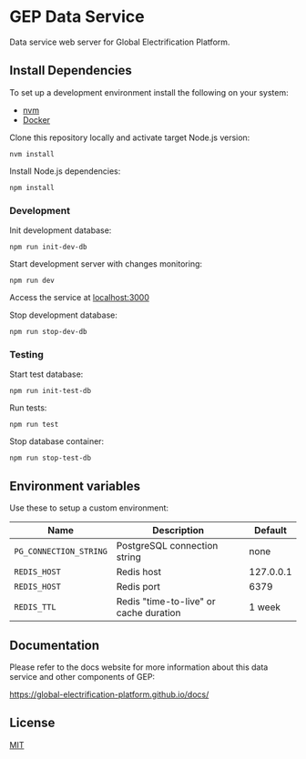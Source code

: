 # GEP Data Service

Data service web server for Global Electrification Platform.

## Install Dependencies

To set up a development environment install the following on your system:

- [nvm](https://github.com/creationix/nvm)
- [Docker](https://www.docker.com/)

Clone this repository locally and activate target Node.js version:

```
nvm install
```

Install Node.js dependencies:

```
npm install
```

### Development

Init development database:

    npm run init-dev-db

Start development server with changes monitoring:

    npm run dev

Access the service at [localhost:3000](http://localhost:3000)

Stop development database:

    npm run stop-dev-db

### Testing

Start test database:

    npm run init-test-db

Run tests:

    npm run test

Stop database container:

    npm run stop-test-db

## Environment variables

Use these to setup a custom environment:

Name|Description|Default
--|--|--
`PG_CONNECTION_STRING`|PostgreSQL connection string|none
`REDIS_HOST`|Redis host|127.0.0.1
`REDIS_HOST`|Redis port|6379
`REDIS_TTL`|Redis "time-to-live" or cache duration|1 week

## Documentation

Please refer to the docs website for more information about this data service and other components of GEP:

https://global-electrification-platform.github.io/docs/

## License

[MIT](LICENSE)
